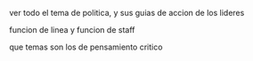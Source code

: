 ver todo el tema de politica, y sus guias de accion de los lideres

funcion de linea  y funcion de staff

que temas son los de pensamiento critico

